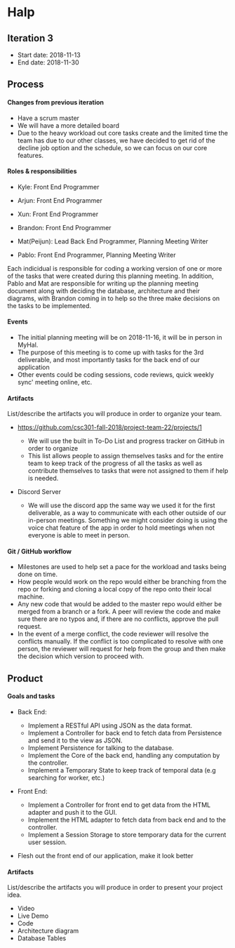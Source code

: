 # Halp


## Iteration 3

 * Start date: 2018-11-13
 * End date: 2018-11-30

## Process

#### Changes from previous iteration

 * Have a scrum master
 * We will have a more detailed board
 * Due to the heavy workload out core tasks create and the limited time the team has due to our other classes, we have decided to get rid of the decline job option and the schedule, so we can focus on our core features.

#### Roles & responsibilities

- Kyle: Front End Programmer

- Arjun: Front End Programmer

- Xun: Front End Programmer

- Brandon: Front End Programmer

- Mat(Peijun): Lead Back End Programmer, Planning Meeting Writer

- Pablo: Front End Programmer, Planning Meeting Writer

Each indicidual is responsible for coding a working version of one or more of the tasks that were created during this planning meeting. In addition, Pablo and Mat are responsible for writing up the planning meeting document along with deciding the database, architecture and their diagrams, with Brandon coming in to help so the three make decisions on the tasks to be implemented.

#### Events

 * The initial planning meeting will be on 2018-11-16, it will be in person in MyHal.
 * The purpose of this meeting is to come up with tasks for the 3rd deliverable,
 and most importantly tasks for the back end of our application
 * Other events could be coding sessions, code reviews, quick weekly sync' meeting online, etc.

#### Artifacts

List/describe the artifacts you will produce in order to organize your team.       
 
 * https://github.com/csc301-fall-2018/project-team-22/projects/1
    * We will use the built in To-Do List and progress tracker on GitHub in order to organize  
    * This list allows people to assign themselves tasks and for the entire team to keep track of the progress of all the tasks as well as contribute themselves to tasks that were not assigned to them if help is needed.
    
 * Discord Server
    * We will use the discord app the same way we used it for the first deliverable, as a way to communicate with each other outside of our in-person meetings. Something we might consider doing is using the voice chat feature of the app in order to hold meetings when not everyone is able to meet in person.

#### Git / GitHub workflow

 * Milestones are used to help set a pace for the workload and tasks being done on time.
 * How people would work on the repo would either be branching from the repo or forking and cloning a local copy of the repo onto their local machine.
 * Any new code that would be added to the master repo would either be merged from a branch or a fork. A peer will review the code and make sure there are no typos and, if there are no conflicts, approve the pull request.
 * In the event of a merge conflict, the code reviewer will resolve the conflicts manually. If the conflict is too complicated to resolve with one person, the reviewer will request for help from the group and then make the decision which version to proceed with.

## Product

#### Goals and tasks

 * Back End:
   * Implement a RESTful API using JSON as the data format.
   * Implement a Controller for back end to fetch data from Persistence and send it to the view as JSON.
   * Implement Persistence for talking to the database.
   * Implement the Core of the back end, handling any computation by the controller.
   * Implement a Temporary State to keep track of temporal data (e.g searching for worker, etc.)
 
 * Front End:
   * Implement a Controller for front end to get data from the HTML adapter and push it to the GUI.
   * Implement the HTML adapter to fetch data from back end and to the controller.
   * Implement a Session Storage to store temporary data for the current user session.
 
 * Flesh out the front end of our application, make it look better
 
 

#### Artifacts

List/describe the artifacts you will produce in order to present your project idea.

 * Video
 * Live Demo
 * Code
 * Architecture diagram
 * Database Tables

